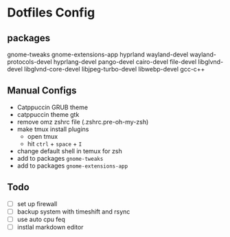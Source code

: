# Dotfiles Config

## packages
gnome-tweaks
gnome-extensions-app
hyprland
wayland-devel wayland-protocols-devel hyprlang-devel pango-devel cairo-devel file-devel libglvnd-devel libglvnd-core-devel libjpeg-turbo-devel libwebp-devel gcc-c++

## Manual Configs
- Catppuccin GRUB theme
- catppuccin theme gtk
- remove omz zshrc file (.zshrc.pre-oh-my-zsh)
- make tmux install plugins
  - open tmux
  - hit `ctrl` + `space` + `I`
- change default shell in temux for zsh
- add to packages `gnome-tweaks`
- add to packages `gnome-extensions-app`

## Todo
- [ ] set up firewall
- [ ] backup system with timeshift and rsync
- [ ] use auto cpu feq
- [ ] instlal markdown editor
